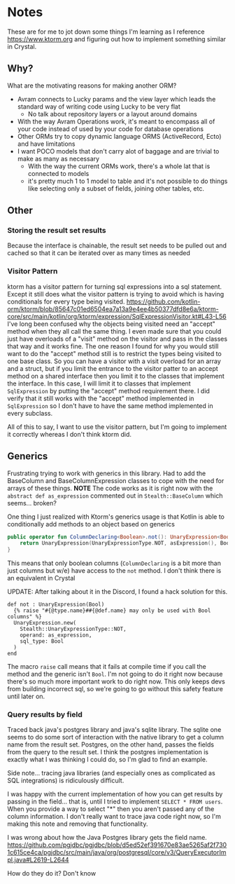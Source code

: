# Notes

These are for me to jot down some things I'm learning as I reference https://www.ktorm.org and figuring out how to implement something similar in Crystal.

## Why?

What are the motivating reasons for making another ORM?

- Avram connects to Lucky params and the view layer which leads the standard way of writing code using Lucky to be very flat
  - No talk about repository layers or a layout around domains
- With the way Avram Operations work, it's meant to encompass all of your code instead of used by your code for database operations
- Other ORMs try to copy dynamic language ORMS (ActiveRecord, Ecto) and have limitations
- I want POCO models that don't carry alot of baggage and are trivial to make as many as necessary
  - With the way the current ORMs work, there's a whole lat that is connected to models
  - it's pretty much 1 to 1 model to table and it's not possible to do things like selecting only a subset of fields, joining other tables, etc.

## Other

### Storing the result set results

Because the interface is chainable, the result set needs to be pulled out and cached so that it can be iterated over as many times as needed

### Visitor Pattern

ktorm has a visitor pattern for turning sql expressions into a sql statement.
Except it still does what the visitor pattern is trying to avoid which is having conditionals for every type being visited.
https://github.com/kotlin-orm/ktorm/blob/85647c01ed6504ea7a13a9e4ee4b50377dfd8e6a/ktorm-core/src/main/kotlin/org/ktorm/expression/SqlExpressionVisitor.kt#L43-L56
I've long been confused why the objects being visited need an "accept" method when they all call the same thing.
I even made sure that you could just have overloads of a "visit" method on the visitor and pass in the classes that way and it works fine.
The one reason I found for why you would still want to do the "accept" method still is to restrict the types being visited to one base class.
So you can have a visitor with a visit overload for an array and a struct, but if you limit the entrance to the visitor patter to an accept method on a shared interface then you limit it to the classes that implement the interface.
In this case, I will limit it to classes that implement `SqlExpression` by putting the "accept" method requirement there.
I did verify that it still works with the "accept" method implemented in `SqlExpression` so I don't have to have the same method implemented in every subclass.

All of this to say, I want to use the visitor pattern, but I'm going to implement it correctly whereas I don't think ktorm did.

## Generics

Frustrating trying to work with generics in this library.
Had to add the BaseColumn and BaseColumnExpression classes to cope with the need for arrays of these things.
**NOTE** The code works as it is right now with the `abstract def as_expression` commented out in `Stealth::BaseColumn` which seems... broken?

One thing I just realized with Ktorm's generics usage is that Kotlin is able to conditionally add methods to an object based on generics

```kotlin
public operator fun ColumnDeclaring<Boolean>.not(): UnaryExpression<Boolean> {
    return UnaryExpression(UnaryExpressionType.NOT, asExpression(), BooleanSqlType)
}
```

This means that only boolean columns (`ColumnDeclaring` is a bit more than just columns but w/e) have access to the `not` method.
I don't think there is an equivalent in Crystal

UPDATE: After talking about it in the Discord, I found a hack solution for this.

```crystal
def not : UnaryExpression(Bool)
  {% raise "#{@type.name}##{@def.name} may only be used with Bool columns" %}
  UnaryExpression.new(
    Stealth::UnaryExpressionType::NOT,
    operand: as_expression,
    sql_type: Bool
  )
end
```

The macro `raise` call means that it fails at compile time if you call the method and the generic isn't `Bool`.
I'm not going to do it right now because there's so much more important work to do right now.
This only keeps devs from building incorrect sql, so we're going to go without this safety feature until later on.

### Query results by field

Traced back java's postgres library and java's sqlite library.
The sqlite one seems to do some sort of interaction with the native library to get a column name from the result set.
Postgres, on the other hand, passes the fields from the query to the result set.
I think the postgres implementation is exactly what I was thinking I could do, so I'm glad to find an example.

Side note... tracing java libraries (and especially ones as complicated as SQL integrations) is ridiculously difficult.

I was happy with the current implementation of how you can get results by passing in the field...
that is, until I tried to implement `SELECT * FROM users`. When you provide a way to select "*" then you aren't passed any of the column information.
I don't really want to trace java code right now, so I'm making this note and removing that functionality.

I was wrong about how the Java Postgres library gets the field name.
https://github.com/pgjdbc/pgjdbc/blob/d5ed52ef391670e83ae5265af2f7301c615ce4ca/pgjdbc/src/main/java/org/postgresql/core/v3/QueryExecutorImpl.java#L2619-L2644

How do they do it? Don't know
